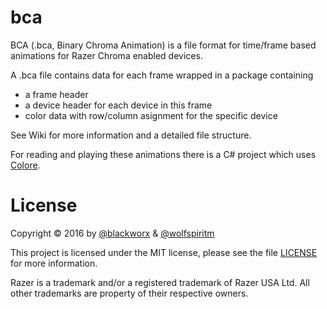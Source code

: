 # bca
BCA (.bca, Binary Chroma Animation) is a file format for time/frame based animations for Razer Chroma enabled devices.

A .bca file contains data for each frame wrapped in a package containing 
+ a frame header
+ a device header for each device in this frame
+ color data with row/column asignment for the specific device

See Wiki for more information and a detailed file structure.

For reading and playing these animations there is a C# project which uses [Colore](https://github.com/CoraleStudios/Colore).


# License
Copyright © 2016 by [@blackworx](https://github.com/blackworx) & [@wolfspiritm](https://github.com/wolfspiritm)

This project is licensed under the MIT license, please see the file [LICENSE](https://github.com/blackworx/bca/blob/master/LICENSE) for more information.

Razer is a trademark and/or a registered trademark of Razer USA Ltd.
 All other trademarks are property of their respective owners.
